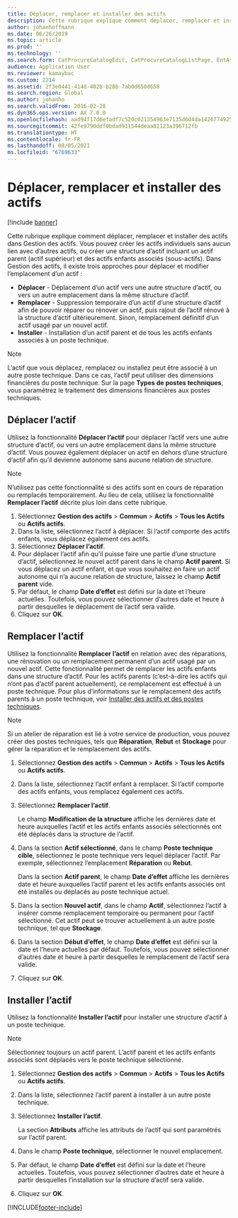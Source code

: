 ```yaml
---
title: Déplacer, remplacer et installer des actifs
description: Cette rubrique explique comment déplacer, remplacer et installer des actifs dans Gestion des actifs.
author: johanhoffmann
ms.date: 06/26/2019
ms.topic: article
ms.prod: ''
ms.technology: ''
ms.search.form: CatProcureCatalogEdit, CatProcureCatalogListPage, EntAssetObjectReplace, EntAssetObjectInstallLookup, EntAssetObjectMove, EntAssetObjectTableEditSubObjects
audience: Application User
ms.reviewer: kamaybac
ms.custom: 2214
ms.assetid: 2f3e0441-414d-402b-b28b-7ab0d650d658
ms.search.region: Global
ms.author: johanho
ms.search.validFrom: 2016-02-28
ms.dyn365.ops.version: AX 7.0.0
ms.openlocfilehash: aad94f17d6efadf7c520c021354963e7135d6d4da1426774925ce877f705e01a
ms.sourcegitcommit: 42fe9790ddf0bdad911544deaa82123a396712fb
ms.translationtype: HT
ms.contentlocale: fr-FR
ms.lasthandoff: 08/05/2021
ms.locfileid: "6769633"
---
```

# <a name="move-replace-and-install-assets"></a>Déplacer, remplacer et installer des actifs

[!include [banner](../../includes/banner.md)]

 

Cette rubrique explique comment déplacer, remplacer et installer des actifs dans Gestion des actifs. Vous pouvez créer les actifs individuels sans aucun lien avec d’autres actifs, ou créer une structure d’actif incluant un actif parent (actif supérieur) et des actifs enfants associés (sous-actifs). Dans Gestion des actifs, il existe trois approches pour déplacer et modifier l’emplacement d’un actif :

- **Déplacer** - Déplacement d’un actif vers une autre structure d’actif, ou vers un autre emplacement dans la même structure d’actif.
- **Remplacer** - Suppression temporaire d’un actif d’une structure d’actif afin de pouvoir réparer ou rénover un actif, puis rajout de l’actif rénové à la structure d’actif ultérieurement. Sinon, remplacement définitif d’un actif usagé par un nouvel actif.
- **Installer** - Installation d’un actif parent et de tous les actifs enfants associés à un poste technique.

> [!NOTE]
> L’actif que vous déplacez, remplacez ou installez peut être associé à un autre poste technique. Dans ce cas, l’actif peut utiliser des dimensions financières du poste technique. Sur la page **Types de postes techniques**, vous paramétrez le traitement des dimensions financières aux postes techniques.

## <a name="move-asset"></a>Déplacer l’actif

Utilisez la fonctionnalité **Déplacer l’actif** pour déplacer l’actif vers une autre structure d’actif, ou vers un autre emplacement dans la même structure d’actif. Vous pouvez également déplacer un actif en dehors d’une structure d’actif afin qu’il devienne autonome sans aucune relation de structure.

> [!NOTE]
> N’utilisez pas cette fonctionnalité si des actifs sont en cours de réparation ou remplacés temporairement. Au lieu de cela, utilisez la fonctionnalité **Remplacer l’actif** décrite plus loin dans cette rubrique.

1. Sélectionnez **Gestion des actifs** \> **Commun** \> **Actifs** \> **Tous les Actifs** ou **Actifs actifs**.
2. Dans la liste, sélectionnez l’actif à déplacer. Si l’actif comporte des actifs enfants, vous déplacez également ces actifs.
3. Sélectionnez **Déplacer l’actif**.
4. Pour déplacer l’actif afin qu’il puisse faire une partie d’une structure d’actif, sélectionnez le nouvel actif parent dans le champ **Actif parent**. Si vous déplacez un actif enfant, et que vous souhaitez en faire un actif autonome qui n’a aucune relation de structure, laissez le champ **Actif parent** vide.
5. Par défaut, le champ **Date d’effet** est défini sur la date et l’heure actuelles. Toutefois, vous pouvez sélectionner d’autres date et heure à partir desquelles le déplacement de l’actif sera valide.
6. Cliquez sur **OK**.

## <a name="replace-asset"></a>Remplacer l’actif

Utilisez la fonctionnalité **Remplacer l’actif** en relation avec des réparations, une rénovation ou un remplacement permanent d’un actif usagé par un nouvel actif. Cette fonctionnalité permet de remplacer les actifs enfants dans une structure d’actif. Pour les actifs parents (c’est-à-dire les actifs qui n’ont pas d’actif parent actuellement), ce remplacement est effectué à un poste technique. Pour plus d’informations sur le remplacement des actifs parents à un poste technique, voir [Installer des actifs et des postes techniques](../functional-locations/install-objects-on-functional-locations.md).

> [!NOTE]
> Si un atelier de réparation est lié à votre service de production, vous pouvez créer des postes techniques, tels que **Réparation**, **Rebut** et **Stockage** pour gérer la réparation et le remplacement des actifs.

1. Sélectionnez **Gestion des actifs** \> **Commun** \> **Actifs** \> **Tous les Actifs** ou **Actifs actifs**.
2. Dans la liste, sélectionnez l’actif enfant à remplacer. Si l’actif comporte des actifs enfants, vous remplacez également ces actifs.
3. Sélectionnez **Remplacer l’actif**.

    Le champ **Modification de la structure** affiche les dernières date et heure auxquelles l’actif et les actifs enfants associés sélectionnés ont été déplacés dans la structure de l’actif.

4. Dans la section **Actif sélectionné**, dans le champ **Poste technique cible**, sélectionnez le poste technique vers lequel déplacer l’actif. Par exemple, sélectionnez l’emplacement **Réparation** ou **Rebut**.

    Dans la section **Actif parent**, le champ **Date d’effet** affiche les dernières date et heure auxquelles l’actif parent et les actifs enfants associés ont été installés ou déplacés au poste technique actuel.

5. Dans la section **Nouvel actif**, dans le champ **Actif**, sélectionnez l’actif à insérer comme remplacement temporaire ou permanent pour l’actif sélectionné. Cet actif peut se trouver actuellement à un autre poste technique, tel que **Stockage**.
7. Dans la section **Début d’effet**, le champ **Date d’effet** est défini sur la date et l’heure actuelles par défaut. Toutefois, vous pouvez sélectionner d’autres date et heure à partir desquelles le remplacement de l’actif sera valide.
8. Cliquez sur **OK**.

## <a name="install-asset"></a>Installer l’actif

Utilisez la fonctionnalité **Installer l’actif** pour installer une structure d’actif à un poste technique.

> [!NOTE]
> Sélectionnez toujours un actif parent. L’actif parent et les actifs enfants associés sont déplacés vers le poste technique sélectionné.

1. Sélectionnez **Gestion des actifs** \> **Commun** \> **Actifs** \> **Tous les Actifs** ou **Actifs actifs**.
2. Dans la liste, sélectionnez l’actif parent à installer à un autre poste technique.
3. Sélectionnez **Installer l’actif**.

    La section **Attributs** affiche les attributs de l’actif qui sont paramétrés sur l’actif parent.

4. Dans le champ **Poste technique**, sélectionner le nouvel emplacement.
5. Par défaut, le champ **Date d’effet** est défini sur la date et l’heure actuelles. Toutefois, vous pouvez sélectionner d’autres date et heure à partir desquelles l’installation sur la structure d’actif sera valide.
6. Cliquez sur **OK**.


[!INCLUDE[footer-include](../../../includes/footer-banner.md)]